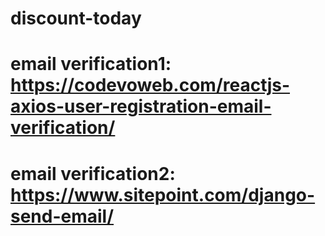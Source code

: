 # discount-today

# email verification1: https://codevoweb.com/reactjs-axios-user-registration-email-verification/ 
# email verification2: https://www.sitepoint.com/django-send-email/